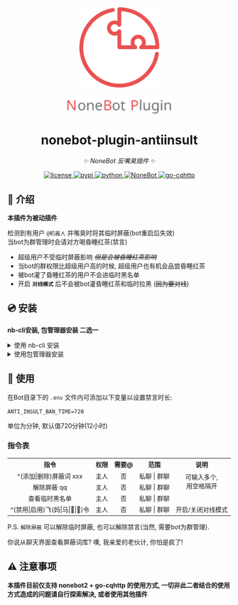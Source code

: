 <div align="center">
  <a href="https://v2.nonebot.dev/store"><img src="https://raw.githubusercontent.com/tkgs0/nbpt/resources/nbp_logo.png" width="180" height="180" alt="NoneBotPluginLogo"></a>
  <br>
  <p><img src="https://raw.githubusercontent.com/tkgs0/nbpt/resources/NoneBotPlugin.svg" width="240" alt="NoneBotPluginText"></p>
</div>

<div align="center">

# nonebot-plugin-antiinsult
  
_✨ NoneBot 反嘴臭插件 ✨_
  

<a href="./LICENSE">
    <img src="https://img.shields.io/github/license/tkgs0/nonebot-plugin-antiinsult.svg" alt="license">
</a>
<a href="https://pypi.python.org/pypi/nonebot-plugin-antiinsult">
    <img src="https://img.shields.io/pypi/v/nonebot-plugin-antiinsult.svg" alt="pypi">
</a>
<a href="https://www.python.org">
    <img src="https://img.shields.io/badge/python-3.8+-blue.svg" alt="python">
</a>
<a href="https://nonebot.dev">
    <img src="https://img.shields.io/badge/NoneBot-2.0.1+-red.svg" alt="NoneBot">
</a>
<a href="https://github.com/Mrs4s/go-cqhttp">
    <img src="https://img.shields.io/badge/gocq-1.1.0+-blueviolet.svg" alt="go-cqhttp">
</a>

</div>

  
## 📖 介绍
  
**本插件为被动插件**  
  
检测到有用户 `@机器人` 并嘴臭时将其临时屏蔽(bot重启后失效)  
当bot为群管理时会请对方喝昏睡红茶(禁言)  
  
- 超级用户不受临时屏蔽影响 _~~但是会被昏睡红茶影响~~_  
- 当bot的群权限比超级用户高的时候, 超级用户也有机会品尝昏睡红茶  
- 被bot灌了昏睡红茶的用户不会进临时黑名单  
- 开启 **`对线模式`** 后不会被bot灌昏睡红茶和临时拉黑 (~~因为要对线~~)  
  
  
## 💿 安装

**nb-cli安装, 包管理器安装  二选一**

<details>
<summary>使用 nb-cli 安装</summary>

在 nonebot2 项目的根目录下打开命令行, 输入以下指令即可安装

    nb plugin install nonebot-plugin-antiinsult

</details>

<details>
<summary>使用包管理器安装</summary>

在 nonebot2 项目的插件目录下, 打开命令行,

**根据你使用的包管理器, 输入相应的安装命令**

<details>
<summary>pip</summary>

    pip install nonebot-plugin-antiinsult

</details>
<details>
<summary>pdm</summary>

    pdm add nonebot-plugin-antiinsult

</details>
<details>
<summary>poetry</summary>

    poetry add nonebot-plugin-antiinsult

</details>
<details>
<summary>conda</summary>

    conda install nonebot-plugin-antiinsult

</details>

打开 bot项目下的 `pyproject.toml` 文件,

在其 `plugins` 里加入 `nonebot_plugin_antiinsult`

    plugins = ["nonebot_plugin_antiinsult"]

</details>
</details>

## 🎉 使用

在Bot目录下的 `.env` 文件内可添加以下变量以设置禁言时长:

```env
ANTI_INSULT_BAN_TIME=720
```

单位为分钟, 默认值720分钟(12小时)

### 指令表

<table> 
  <tr align="center">
    <th> 指令 </th>
    <th> 权限 </th>
    <th> 需要@ </th>
    <th> 范围 </th>
    <th> 说明 </th>
  </tr>
  <tr align="center">
    <td> ^(添加|删除)屏蔽词 xxx </td>
    <td> 主人 </td>
    <td> 否 </td>
    <td> 私聊 | 群聊 </td>
    <td rowspan="2"> 可输入多个,<br>用空格隔开 </td>
  </tr>
  <tr align="center">
    <td> 解除屏蔽 qq </td>
    <td> 主人 </td>
    <td> 否 </td>
    <td> 私聊 | 群聊 </td>
  </tr>
  <tr align="center">
    <td> 查看临时黑名单 </td>
    <td> 主人 </td>
    <td> 否 </td>
    <td> 私聊 | 群聊 </td>
    <td> </td>
  </tr>
  <tr align="center">
    <td> ^(禁用|启用)飞(妈|马|🐴|🐎)令 </td>
    <td> 主人 </td>
    <td> 否 </td>
    <td> 私聊 | 群聊 </td>
    <td> 开启/关闭对线模式 </td>
</table>

P.S. `解除屏蔽` 可以解除临时屏蔽, 也可以解除禁言(当然, 需要bot为群管理).  
  
你说从聊天界面查看屏蔽词库? 噢, 我亲爱的老伙计, 你怕是疯了!  
  
## ⚠️ 注意事项

**本插件目前仅支持 nonebot2 + go-cqhttp 的使用方式, 一切非此二者结合的使用方式造成的问题请自行探索解决, 或者使用其他插件**
